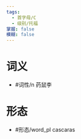 ```yaml
---
tags:
  - 首字母/C
  - 级别/托福
掌握: false
模糊: false
---
```

# 词义
- #词性/n  药鼠李
# 形态
- #形态/word_pl cascaras
